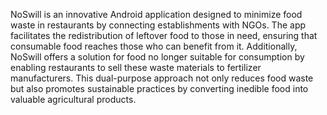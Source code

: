 

NoSwill is an innovative Android application designed to minimize food waste in restaurants by connecting establishments with NGOs. The app facilitates the redistribution of leftover food to those in need, ensuring that consumable food reaches those who can benefit from it. Additionally, NoSwill offers a solution for food no longer suitable for consumption by enabling restaurants to sell these waste materials to fertilizer manufacturers. This dual-purpose approach not only reduces food waste but also promotes sustainable practices by converting inedible food into valuable agricultural products.
